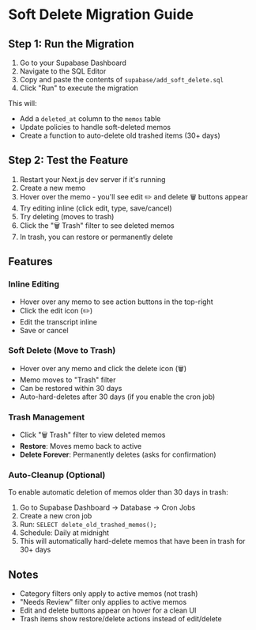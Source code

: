 # Soft Delete Migration Guide

## Step 1: Run the Migration

1. Go to your Supabase Dashboard
2. Navigate to the SQL Editor
3. Copy and paste the contents of `supabase/add_soft_delete.sql`
4. Click "Run" to execute the migration

This will:
- Add a `deleted_at` column to the `memos` table
- Update policies to handle soft-deleted memos
- Create a function to auto-delete old trashed items (30+ days)

## Step 2: Test the Feature

1. Restart your Next.js dev server if it's running
2. Create a new memo
3. Hover over the memo - you'll see edit ✏️ and delete 🗑️ buttons appear
4. Try editing inline (click edit, type, save/cancel)
5. Try deleting (moves to trash)
6. Click the "🗑️ Trash" filter to see deleted memos
7. In trash, you can restore or permanently delete

## Features

### Inline Editing
- Hover over any memo to see action buttons in the top-right
- Click the edit icon (✏️)
- Edit the transcript inline
- Save or cancel

### Soft Delete (Move to Trash)
- Hover over any memo and click the delete icon (🗑️)
- Memo moves to "Trash" filter
- Can be restored within 30 days
- Auto-hard-deletes after 30 days (if you enable the cron job)

### Trash Management
- Click "🗑️ Trash" filter to view deleted memos
- **Restore**: Moves memo back to active
- **Delete Forever**: Permanently deletes (asks for confirmation)

### Auto-Cleanup (Optional)
To enable automatic deletion of memos older than 30 days in trash:

1. Go to Supabase Dashboard → Database → Cron Jobs
2. Create a new cron job
3. Run: `SELECT delete_old_trashed_memos();`
4. Schedule: Daily at midnight
5. This will automatically hard-delete memos that have been in trash for 30+ days

## Notes
- Category filters only apply to active memos (not trash)
- "Needs Review" filter only applies to active memos
- Edit and delete buttons appear on hover for a clean UI
- Trash items show restore/delete actions instead of edit/delete
